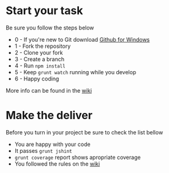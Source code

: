 Start your task
================

Be sure you follow the steps below

- 0 - If you're new to Git download [Github for Windows](https://windows.github.com/)
- 1 - Fork the repository
- 2 - Clone your fork
- 3 - Create a branch
- 4 - Run `npm install`
- 5 - Keep `grunt watch` running while you develop
- 6 - Happy coding

More info can be found in the [wiki](https://github.com/Tunts/guidelines/wiki)

Make the deliver
================

Before you turn in your project be sure to check the list bellow

- You are happy with your code
- It passes `grunt jshint`
- `grunt coverage` report shows apropriate coverage
- You followed the rules on the [wiki](https://github.com/Tunts/guidelines/wiki)
